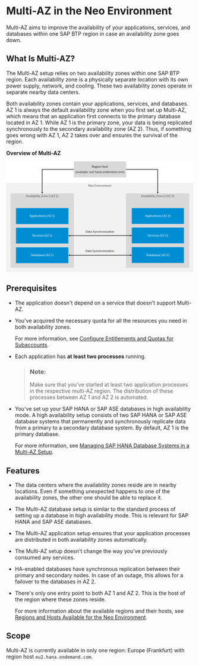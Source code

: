 <!-- loio5d5c1ec49c8b4bb6af0a546a8823edc2 -->

# Multi-AZ in the Neo Environment

Multi-AZ aims to improve the availability of your applications, services, and databases within one SAP BTP region in case an availability zone goes down.



<a name="loio5d5c1ec49c8b4bb6af0a546a8823edc2__section_dpz_fkc_tlb"/>

## What Is Multi-AZ?

The Multi-AZ setup relies on two availability zones within one SAP BTP region. Each availability zone is a physically separate location with its own power supply, network, and cooling. These two availability zones operate in separate nearby data centers.

Both availability zones contain your applications, services, and databases. AZ 1 is always the default availability zone when you first set up Multi-AZ, which means that an application first connects to the primary database located in AZ 1. While AZ 1 is the primary zone, your data is being replicated synchronously to the secondary availability zone \(AZ 2\). Thus, if something goes wrong with AZ 1, AZ 2 takes over and ensures the survival of the region.

  
  
**Overview of Multi-AZ**

![](images/Multi-AZ_Overview_f838c7d.png "Overview of Multi-AZ")



<a name="loio5d5c1ec49c8b4bb6af0a546a8823edc2__section_gs3_kbs_tlb"/>

## Prerequisites

-   The application doesn't depend on a service that doesn't support Multi-AZ.

-   You've acquired the necessary quota for all the resources you need in both availability zones.

    For more information, see [Configure Entitlements and Quotas for Subaccounts](https://help.sap.com/viewer/ea72206b834e4ace9cd834feed6c0e09/Cloud/en-US/c90f3d522ee04e65bd87cdec8808e5ce.html).

-   Each application has **at least two processes** running.

    > ### Note:  
    > Make sure that you've started at least two application processes in the respective multi-AZ region. The distribution of these processes between AZ 1 and AZ 2 is automated.

-   You've set up your SAP HANA or SAP ASE databases in high availability mode. A high availability setup consists of two SAP HANA or SAP ASE database systems that permanently and synchronously replicate data from a primary to a secondary database system. By default, AZ 1 is the primary database.

    For more information, see [Managing SAP HANA Database Systems in a Multi-AZ Setup](https://help.sap.com/viewer/d4790b2de2f4429db6f3dff54e4d7b3a/Cloud/en-US/cab9622f07a34eac88a707a554cfa6ae.html).




<a name="loio5d5c1ec49c8b4bb6af0a546a8823edc2__section_qcw_fps_tlb"/>

## Features

-   The data centers where the availability zones reside are in nearby locations. Even if something unexpected happens to one of the availability zones, the other one should be able to replace it.

-   The Multi-AZ database setup is similar to the standard process of setting up a database in high availability mode. This is relevant for SAP HANA and SAP ASE databases.

-   The Multi-AZ application setup ensures that your application processes are distributed in both availability zones automatically.

-   The Multi-AZ setup doesn't change the way you've previously consumed any services.

-   HA-enabled databases have synchronous replication between their primary and secondary nodes. In case of an outage, this allows for a failover to the databases in AZ 2.

-   There's only one entry point to both AZ 1 and AZ 2. This is the host of the region where these zones reside.

    For more information about the available regions and their hosts, see [Regions and Hosts Available for the Neo Environment](https://help.sap.com/viewer/ea72206b834e4ace9cd834feed6c0e09/Cloud/en-US/d722f7cea9ec408b85db4c3dcba07b52.html).




<a name="loio5d5c1ec49c8b4bb6af0a546a8823edc2__section_uxz_4rs_tlb"/>

## Scope

Multi-AZ is currently available in only one region: Europe \(Frankfurt\) with region host `eu2.hana.ondemand.com`.

